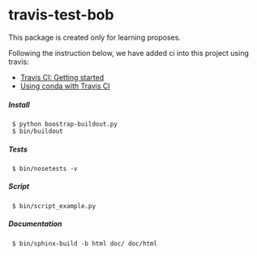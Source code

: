 # travis-test-bob

This package is created only for learning proposes. 

Following the instruction below, we have added ci into this project using travis:


- [Travis CI: Getting started](https://docs.travis-ci.com/user/getting-started/)
- [Using conda with Travis CI](https://conda.io/docs/user-guide/tasks/use-conda-with-travis-ci.html)


##### Install

~~~
 $ python boostrap-buildout.py
 $ bin/buildout
~~~

##### Tests

~~~
 $ bin/nosetests -v
~~~

##### Script

~~~
 $ bin/script_example.py
~~~


##### Documentation

~~~
 $ bin/sphinx-build -b html doc/ doc/html
~~~